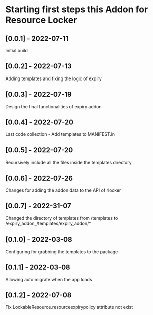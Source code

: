# Starting first steps this Addon for Resource Locker

## [0.0.1] - 2022-07-11

Initial build

## [0.0.2] - 2022-07-13

Adding templates and fixing the logic of expiry

## [0.0.3] - 2022-07-19

Design the final functionalities of expiry addon


## [0.0.4] - 2022-07-20

Last code collection - Add templates to MANIFEST.in

## [0.0.5] - 2022-07-20

Recursively include all the files inside the templates directory

## [0.0.6] - 2022-07-26

Changes for adding the addon data to the API of rlocker

## [0.0.7] - 2022-31-07

Changed the directory of templates from /templates to /expiry_addon_/templates/expiry_addon/*

## [0.1.0] - 2022-03-08

Configuring for grabbing the templates to the package

## [0.1.1] - 2022-03-08

Allowing auto migrate when the app loads

## [0.1.2] - 2022-07-08

Fix LockableResource.resourceexpirypolicy attribute not exist
